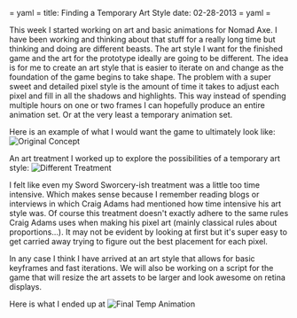 = yaml =
title: Finding a Temporary Art Style
date: 02-28-2013
= yaml =

This week I started working on art and basic animations for Nomad Axe. I have been working and thinking about that stuff for a really long time but thinking and doing are different beasts. The art style I want for the finished game and the art for the prototype ideally are going to be different. The idea is for me to create an art style that is easier to iterate on and change as the foundation of the game begins to take shape. The problem with a super sweet and detailed pixel style is the amount of time it takes to adjust each pixel and fill in all the shadows and highlights. This way instead of spending multiple hours on one or two frames I can hopefully produce an entire animation set. Or at the very least a temporary animation set.

Here is an example of what I would want the game to ultimately look like:
![Original Concept](/images/posts/003-1.png)

An art treatment I worked up to explore the possibilities of a temporary art style:
![Different Treatment](/images/posts/003-2.png)

I felt like even my Sword Sworcery-ish treatment was a little too time intensive. Which makes sense because I remember reading blogs or interviews in which Craig Adams had mentioned how time intensive his art style was. Of course this treatment doesn't exactly adhere to the same rules Craig Adams uses when making his pixel art (mainly classical rules about proportions...). It may not be evident by looking at first but it's super easy to get carried away trying to figure out the best placement for each pixel.

In any case I think I have arrived at an art style that allows for basic keyframes and fast iterations. We will also be working on a script for the game that will resize the art assets to be larger and look awesome on retina displays. 

Here is what I ended up at
![Final Temp Animation](/images/posts/003-3.gif)